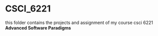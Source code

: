 # CSCI_6221
this folder contains the projects and assignment of my course csci 6221 <b>Advanced Software Paradigms</b>
